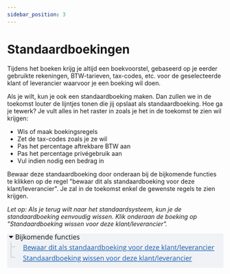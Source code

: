 ```yaml
---
sidebar_position: 3
---
```


# Standaardboekingen

Tijdens het boeken krijg je altijd een boekvoorstel, gebaseerd op je eerder gebruikte rekeningen, BTW-tarieven, tax-codes, etc. voor de geselecteerde klant of leverancier waarvoor je een boeking wil doen.

Als je wilt, kun je ook een standaardboeking maken. Dan zullen we in de toekomst louter de lijntjes tonen die jij opslaat als standaardboeking. Hoe ga je tewerk? Je vult alles in het raster in zoals je het in de toekomst te zien wil krijgen:

- Wis of maak boekingsregels
- Zet de tax-codes zoals je ze wil
- Pas het percentage aftrekbare BTW aan
- Pas het percentage privégebruik aan
- Vul indien nodig een bedrag in

Bewaar deze standaardboeking door onderaan bij de bijkomende functies te klikken op de regel "bewaar dit als standaardboeking voor deze klant/leverancier". Je zal in de toekomst enkel de gewenste regels te zien krijgen.

*Let op: Als je terug wilt naar het standaardsysteem, kun je de standaardboeking eenvoudig wissen. Klik onderaan de boeking op "Standaardboeking wissen voor deze klant/leverancier".*

![alt text](../../../resources/documentboeken/image-16.png)